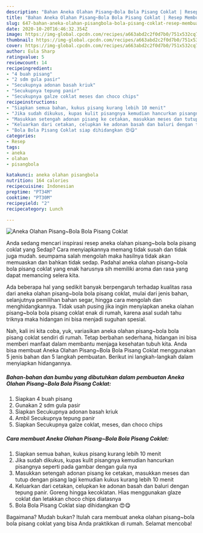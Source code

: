 ```yaml
---
description: "Bahan Aneka Olahan Pisang~Bola Bola Pisang Coklat | Resep Membuat Aneka Olahan Pisang~Bola Bola Pisang Coklat Yang Lezat"
title: "Bahan Aneka Olahan Pisang~Bola Bola Pisang Coklat | Resep Membuat Aneka Olahan Pisang~Bola Bola Pisang Coklat Yang Lezat"
slug: 647-bahan-aneka-olahan-pisangbola-bola-pisang-coklat-resep-membuat-aneka-olahan-pisangbola-bola-pisang-coklat-yang-lezat
date: 2020-10-20T16:46:32.354Z
image: https://img-global.cpcdn.com/recipes/a663abd2c2f0d7b0/751x532cq70/aneka-olahan-pisangbola-bola-pisang-coklat-foto-resep-utama.jpg
thumbnail: https://img-global.cpcdn.com/recipes/a663abd2c2f0d7b0/751x532cq70/aneka-olahan-pisangbola-bola-pisang-coklat-foto-resep-utama.jpg
cover: https://img-global.cpcdn.com/recipes/a663abd2c2f0d7b0/751x532cq70/aneka-olahan-pisangbola-bola-pisang-coklat-foto-resep-utama.jpg
author: Eula Sharp
ratingvalue: 5
reviewcount: 14
recipeingredient:
- "4 buah pisang"
- "2 sdm gula pasir"
- "Secukupnya adonan basah kriuk"
- "Secukupnya tepung panir"
- "Secukupnya galze coklat meses dan choco chips"
recipeinstructions:
- "Siapkan semua bahan, kukus pisang kurang lebih 10 menit"
- "Jika sudah dikukus, kupas kulit pisangnya kemudian hancurkan pisangnya seperti pada gambar dengan gula nya"
- "Masukkan setengah adonan pisang ke cetakan, masukkan meses dan tutup dengan pisang lagi kemudian kukus kurang lebih 10 menit"
- "Keluarkan dari cetakan, celupkan ke adonan basah dan baluri dengan tepung panir. Goreng hingga kecoklatan. Hias menggunakan glaze coklat dan letakkan choco chips diatasnya"
- "Bola Bola Pisang Coklat siap dihidangkan 😍😋"
categories:
- Resep
tags:
- aneka
- olahan
- pisangbola

katakunci: aneka olahan pisangbola 
nutrition: 164 calories
recipecuisine: Indonesian
preptime: "PT34M"
cooktime: "PT30M"
recipeyield: "2"
recipecategory: Lunch

---
```



![Aneka Olahan Pisang~Bola Bola Pisang Coklat](https://img-global.cpcdn.com/recipes/a663abd2c2f0d7b0/751x532cq70/aneka-olahan-pisangbola-bola-pisang-coklat-foto-resep-utama.jpg)

Anda sedang mencari inspirasi resep aneka olahan pisang~bola bola pisang coklat yang Sedap? Cara menyiapkannya memang tidak susah dan tidak juga mudah. seumpama salah mengolah maka hasilnya tidak akan memuaskan dan bahkan tidak sedap. Padahal aneka olahan pisang~bola bola pisang coklat yang enak harusnya sih memiliki aroma dan rasa yang dapat memancing selera kita.

Ada beberapa hal yang sedikit banyak berpengaruh terhadap kualitas rasa dari aneka olahan pisang~bola bola pisang coklat, mulai dari jenis bahan, selanjutnya pemilihan bahan segar, hingga cara mengolah dan menghidangkannya. Tidak usah pusing jika ingin menyiapkan aneka olahan pisang~bola bola pisang coklat enak di rumah, karena asal sudah tahu triknya maka hidangan ini bisa menjadi suguhan spesial.




Nah, kali ini kita coba, yuk, variasikan aneka olahan pisang~bola bola pisang coklat sendiri di rumah. Tetap berbahan sederhana, hidangan ini bisa memberi manfaat dalam membantu menjaga kesehatan tubuh kita. Anda bisa membuat Aneka Olahan Pisang~Bola Bola Pisang Coklat menggunakan 5 jenis bahan dan 5 langkah pembuatan. Berikut ini langkah-langkah dalam menyiapkan hidangannya.

<!--inarticleads1-->

##### Bahan-bahan dan bumbu yang dibutuhkan dalam pembuatan Aneka Olahan Pisang~Bola Bola Pisang Coklat:

1. Siapkan 4 buah pisang
1. Gunakan 2 sdm gula pasir
1. Siapkan Secukupnya adonan basah kriuk
1. Ambil Secukupnya tepung panir
1. Siapkan Secukupnya galze coklat, meses, dan choco chips




<!--inarticleads2-->

##### Cara membuat Aneka Olahan Pisang~Bola Bola Pisang Coklat:

1. Siapkan semua bahan, kukus pisang kurang lebih 10 menit
1. Jika sudah dikukus, kupas kulit pisangnya kemudian hancurkan pisangnya seperti pada gambar dengan gula nya
1. Masukkan setengah adonan pisang ke cetakan, masukkan meses dan tutup dengan pisang lagi kemudian kukus kurang lebih 10 menit
1. Keluarkan dari cetakan, celupkan ke adonan basah dan baluri dengan tepung panir. Goreng hingga kecoklatan. Hias menggunakan glaze coklat dan letakkan choco chips diatasnya
1. Bola Bola Pisang Coklat siap dihidangkan 😍😋




Bagaimana? Mudah bukan? Itulah cara membuat aneka olahan pisang~bola bola pisang coklat yang bisa Anda praktikkan di rumah. Selamat mencoba!
